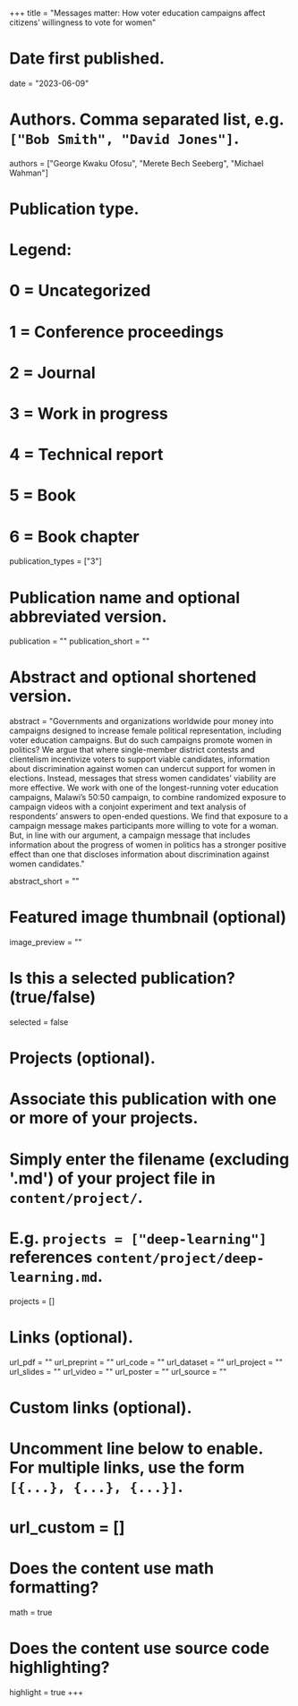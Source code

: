 +++
title = "Messages matter: How voter education campaigns affect citizens’ willingness to vote for women"

# Date first published.
date = "2023-06-09"

# Authors. Comma separated list, e.g. `["Bob Smith", "David Jones"]`.
authors = ["George Kwaku Ofosu", "Merete Bech Seeberg", "Michael Wahman"]

# Publication type.
# Legend:
# 0 = Uncategorized
# 1 = Conference proceedings
# 2 = Journal
# 3 = Work in progress
# 4 = Technical report
# 5 = Book
# 6 = Book chapter
publication_types = ["3"]

# Publication name and optional abbreviated version.
publication = ""
publication_short = ""

# Abstract and optional shortened version.
abstract = "Governments and organizations worldwide pour money into campaigns designed to increase
female political representation, including voter education campaigns. But do such campaigns
promote women in politics? We argue that where single-member district contests and clientelism
incentivize voters to support viable candidates, information about discrimination against women
can undercut support for women in elections. Instead, messages that stress women candidates’
viability are more effective. We work with one of the longest-running voter education campaigns,
Malawi’s 50:50 campaign, to combine randomized exposure to campaign videos with a conjoint
experiment and text analysis of respondents’ answers to open-ended questions. We find that
exposure to a campaign message makes participants more willing to vote for a woman. But,
in line with our argument, a campaign message that includes information about the progress
of women in politics has a stronger positive effect than one that discloses information about
discrimination against women candidates."

abstract_short = ""

# Featured image thumbnail (optional)
image_preview = ""

# Is this a selected publication? (true/false)
selected = false

# Projects (optional).
#   Associate this publication with one or more of your projects.
#   Simply enter the filename (excluding '.md') of your project file in `content/project/`.
#   E.g. `projects = ["deep-learning"]` references `content/project/deep-learning.md`.
projects = []

# Links (optional).
url_pdf = ""
url_preprint = ""
url_code = ""
url_dataset = ""
url_project = ""
url_slides = ""
url_video = ""
url_poster = ""
url_source = ""

# Custom links (optional).
#   Uncomment line below to enable. For multiple links, use the form `[{...}, {...}, {...}]`.
# url_custom = []

# Does the content use math formatting?
math = true

# Does the content use source code highlighting?
highlight = true
+++
